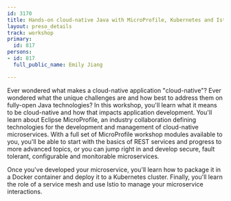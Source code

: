 ```yaml
---
id: 3170
title: Hands-on cloud-native Java with MicroProfile, Kubernetes and Istio
layout: preso_details
track: workshop
primary:
  id: 817
persons:
- id: 817
  full_public_name: Emily Jiang

---
```

Ever wondered what makes a cloud-native application "cloud-native"? Ever wondered what the unique challenges are and how best to address them on fully-open Java technologies? In this workshop, you'll learn what it means to be cloud-native and how that impacts application development. You'll learn about Eclipse MicroProfile, an industry collaboration defining technologies for the development and management of cloud-native microservices. With a full set of MicroProfile workshop modules available to you, you'll be able to start with the basics of REST services and progress to more advanced topics, or you can jump right in and develop secure, fault tolerant, configurable and monitorable microservices.

Once you've developed your microservice, you'll learn how to package it in a Docker container and deploy it to a Kubernetes cluster. Finally, you'll learn the role of a service mesh and use Istio to manage your microservice interactions.